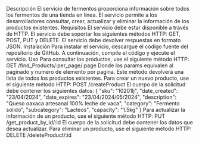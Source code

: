 Descripción 
El servicio de fermentos proporciona información sobre todos los fermentos de una tienda en línea. 
El servicio permite a los desarrolladores consultar, crear, actualizar y eliminar la información de los productos existentes. 
Requisitos 
El servicio debe estar disponible a través de HTTP. El servicio debe soportar los siguientes métodos HTTP: GET, POST, PUT y DELETE. 
El servicio debe devolver respuestas en formato JSON. 
Instalación 
Para instalar el servicio, descargue el código fuente del repositorio de GitHub. A continuación, compile el código y ejecute el servicio. 
Uso 
Para consultar los productos, use el siguiente método HTTP: GET /find_Products/:per_page/:page Donde los params equivalen al paginado y numero de elemento por pagina. 
Este método devolverá una lista de todos los productos existentes. 
Para crear un nuevo producto, use el siguiente método HTTP: POST /createProduct 
El cuerpo de la solicitud debe contener los siguientes datos: 
{
    "sku": "10201lj",
    "date_created": "23/04/2024",
    "date_expires": "23/04/2024/05/2024",
    "description": "Queso oaxaca artesanal 100% leche de vaca",
    "category": "Fermento solido",
    "subcategory": "Lacteos",
    "capacity": "1.5kg"
}
Para actualizar la información de un producto, use el siguiente método HTTP: PUT /get_product_by_id/:id El cuerpo de la solicitud debe contener los datos que desea actualizar.
Para eliminar un producto, use el siguiente método HTTP: DELETE /deleteProduct/:id 
